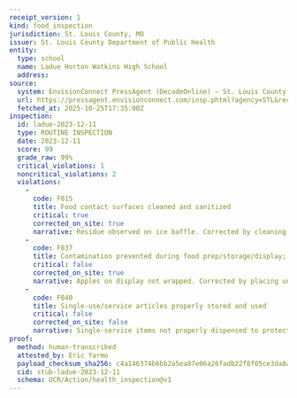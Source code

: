 ```yaml
---
receipt_version: 1
kind: food_inspection
jurisdiction: St. Louis County, MO
issuer: St. Louis County Department of Public Health
entity:
  type: school
  name: Ladue Horton Watkins High School
  address: 
source:
  system: EnvisionConnect PressAgent (DecadeOnline) – St. Louis County
  url: https://pressagent.envisionconnect.com/insp.phtml?agency=STL&record_id=PR0012101
  fetched_at: 2025-10-25T17:35:00Z
inspection:
  id: ladue-2023-12-11
  type: ROUTINE INSPECTION
  date: 2023-12-11
  score: 99
  grade_raw: 99%
  critical_violations: 1
  noncritical_violations: 2
  violations:
    - 
      code: F015
      title: Food contact surfaces cleaned and sanitized
      critical: true
      corrected_on_site: true
      narrative: Residue observed on ice baffle. Corrected by cleaning. (4-601.11)
    - 
      code: F037
      title: Contamination prevented during food prep/storage/display; employee cleanliness
      critical: false
      corrected_on_site: true
      narrative: Apples on display not wrapped. Corrected by placing under sneeze guard. (3-306.11)
    - 
      code: F040
      title: Single-use/service articles properly stored and used
      critical: false
      corrected_on_site: false
      narrative: Single-service items not properly dispensed to protect food/lip contact surfaces. (4-904.11)
proof:
  method: human-transcribed
  attested_by: Eric Yarmo
  payload_checksum_sha256: c4a146374b6bb2a5ea87e06a26fadb22f8f05ce3da8ac9b21aed2b1f8e686dd1
  cid: stub-ladue-2023-12-11
  schema: UCR/Action/health_inspection@v1
---
```

